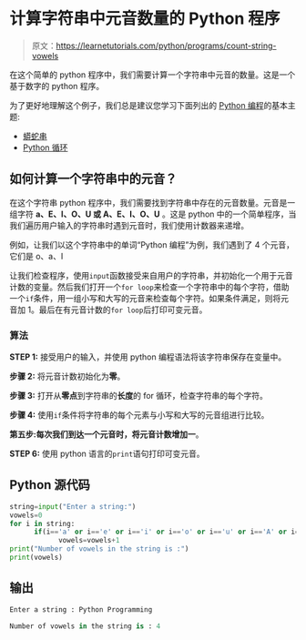 # 计算字符串中元音数量的 Python 程序

> 原文：<https://learnetutorials.com/python/programs/count-string-vowels>

在这个简单的 python 程序中，我们需要计算一个字符串中元音的数量。这是一个基于数字的 python 程序。

为了更好地理解这个例子，我们总是建议您学习下面列出的 [Python 编程](../ "Python tutorial")的基本主题:

*   [蟒蛇串](../../python/python-string "operators in python")
*   [Python 循环](../../python/python-loop-tutorials "operators in python")

## 如何计算一个字符串中的元音？

在这个字符串 python 程序中，我们需要找到字符串中存在的元音数量。元音是一组字符 **a、E、I、O、U 或 A、E、I、O、U** 。这是 python 中的一个简单程序，当我们遍历用户输入的字符串时遇到元音时，我们使用计数器来递增。

例如，让我们以这个字符串中的单词“Python 编程”为例，我们遇到了 4 个元音，它们是 o、a、I

让我们检查程序，使用`input`函数接受来自用户的字符串，并初始化一个用于元音计数的变量。然后我们打开一个`for loop`来检查一个字符串中的每个字符，借助一个`if`条件，用一组小写和大写的元音来检查每个字符。如果条件满足，则将元音加 1。最后在有元音计数的`for loop`后打印可变元音。

### 算法

**STEP 1:** 接受用户的输入，并使用 python 编程语法将该字符串保存在变量中。

**步骤 2:** 将元音计数初始化为**零**。

**步骤 3:** 打开从**零点**到字符串的**长度**的 for 循环，检查字符串的每个字符。

**步骤 4:** 使用`if`条件将字符串的每个元素与小写和大写的元音组进行比较。

**第五步:**每次我们到达一个元音时，将元音计数增加**一**。

**STEP 6:** 使用 python 语言的`print`语句打印可变元音。

## Python 源代码

```py
string=input("Enter a string:")
vowels=0
for i in string:
      if(i=='a' or i=='e' or i=='i' or i=='o' or i=='u' or i=='A' or i=='E' or i=='I' or i=='O' or i=='U'):
            vowels=vowels+1
print("Number of vowels in the string is :")
print(vowels)

```

## 输出

```py
Enter a string : Python Programming

Number of vowels in the string is : 4
```